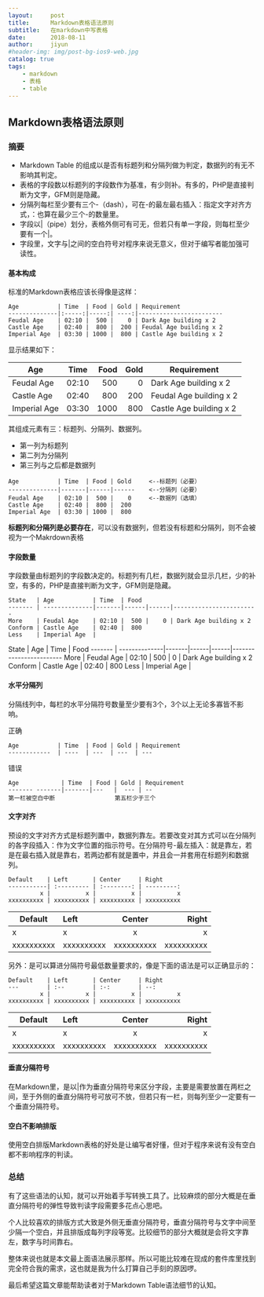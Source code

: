 ```yaml
---
layout:     post
title:      Markdown表格语法原则
subtitle:   在markdown中写表格
date:       2018-08-11
author:     jiyun
#header-img: img/post-bg-ios9-web.jpg
catalog: true
tags:
    - markdown
    - 表格
    - table
---
```


## Markdown表格语法原则 

### 摘要

- Markdown Table 的组成以是否有标题列和分隔列做为判定，数据列的有无不影响其判定。 
- 表格的字段数以标题列的字段数作为基准，有少则补。有多的，PHP是直接判断为文字，GFM则是隐藏。 
- 分隔列每栏至少要有三个-（dash），可在-的最左最右插入：指定文字对齐方式，：也算在最少三个-的数量里。 
- 字段以|（pipe）划分，表格外侧可有可无，但若只有单一字段，则每栏至少要有一个|。 
- 字段里，文字与|之间的空白符号对程序来说无意义，但对于编写者能加强可读性。 

#### 基本构成 
标准的Markdown表格应该长得像是这样： 

```
Age           | Time  | Food | Gold | Requirement
--------------|:-----:|-----:| ----:|------------------------
Feudal Age    | 02:10 |  500 |    0 | Dark Age building x 2
Castle Age    | 02:40 |  800 |  200 | Feudal Age building x 2
Imperial Age  | 03:30 | 1000 |  800 | Castle Age building x 2   
```

显示结果如下： 

Age           | Time  | Food | Gold | Requirement
--------------|:-----:|-----:| ----:|------------------------
Feudal Age    | 02:10 |  500 |    0 | Dark Age building x 2
Castle Age    | 02:40 |  800 |  200 | Feudal Age building x 2
Imperial Age  | 03:30 | 1000 |  800 | Castle Age building x 2   


其组成元素有三：标题列、分隔列、数据列。

- 第一列为标题列
- 第二列为分隔列
- 第三列与之后都是数据列 

```
Age           | Time  | Food | Gold     <--标题列（必要）
--------------|-------|------|------    <--分隔列（必要）
Feudal Age    | 02:10 |  500 |    0     <--数据列（选填）
Castle Age    | 02:40 |  800 |  200
Imperial Age  | 03:30 | 1000 |  800 
```

__标题列和分隔列是必要存在__，可以没有数据列，但若没有标题和分隔列，则不会被视为一个Makrdown表格 

#### 字段数量

字段数量由标题列的字段数决定的。标题列有几栏，数据列就会显示几栏，少的补空，有多的，PHP是直接判断为文字，GFM则是隐藏。 

```
State   | Age           | Time  | Food 
------- | --------------|-------|------|------|------------------------
More    | Feudal Age    | 02:10 |  500 |    0 | Dark Age building x 2
Conform | Castle Age    | 02:40 |  800 
Less    | Imperial Age  |
```

State   | Age           | Time  | Food 
------- | --------------|-------|------|------|------------------------
More    | Feudal Age    | 02:10 |  500 |    0 | Dark Age building x 2
Conform | Castle Age    | 02:40 |  800 
Less    | Imperial Age  |

#### 水平分隔列

分隔线列中，每栏的水平分隔符号数量至少要有3个，3个以上无论多寡皆不影响。 

正确

``` 
Age           | Time  | Food | Gold | Requirement
------------  | ----  | ---  | ---  | ---
``` 

错误

```  
Age            | Time  | Food | Gold | Requirement
------- -------|-------|---   |  --- | --
第一栏被空白中断                 第五栏少于三个
```

#### 文字对齐

预设的文字对齐方式是标题列置中，数据列靠左。若要改变对其方式可以在分隔列的各字段插入：作为文字位置的指示符号。在分隔符号-最左插入：就是靠左，若是在最右插入就是靠右，若两边都有就是置中，并且会一并套用在标题列和数据列。 

```
Default    | Left       | Center     | Right
-----------| :--------- | :--------: | ---------: 
         x |          x |          x |          x 
xxxxxxxxxx | xxxxxxxxxx | xxxxxxxxxx | xxxxxxxxxx
```

Default    | Left       | Center     | Right
-----------| :--------- | :--------: | ---------: 
         x |          x |          x |          x 
xxxxxxxxxx | xxxxxxxxxx | xxxxxxxxxx | xxxxxxxxxx

另外：是可以算进分隔符号最低数量要求的，像是下面的语法是可以正确显示的： 

```
Default    | Left       | Center     | Right
---        | :--        | :-:        | --: 
         x |          x |          x |          x 
xxxxxxxxxx | xxxxxxxxxx | xxxxxxxxxx | xxxxxxxxxx
```

Default    | Left       | Center     | Right
---        | :--        | :-:        | --: 
         x |          x |          x |          x 
xxxxxxxxxx | xxxxxxxxxx | xxxxxxxxxx | xxxxxxxxxx

#### 垂直分隔符号

在Markdown里，是以|作为垂直分隔符号来区分字段，主要是需要放置在两栏之间，至于外侧的垂直分隔符号可放可不放，但若只有一栏，则每列至少一定要有一个垂直分隔符号。

#### 空白不影响排版

使用空白排版Markdown表格的好处是让编写者好懂，但对于程序来说有没有空白都不影响程序的判读。

### 总结 

有了这些语法的认知，就可以开始着手写转换工具了。比较麻烦的部分大概是在垂直分隔符号的弹性导致判读字段需要多花点心思吧。

个人比较喜欢的排版方式大致是外侧无垂直分隔符号，垂直分隔符号与文字中间至少隔一个空白，并且排版成每列字段等宽。比较细节的部分大概就是会将文字靠左，数字与时间靠右。

整体来说也就是本文最上面语法展示那样。所以可能比较难在现成的套件库里找到完全符合我的需求，这也就是我为什么打算自己手刻的原因啰。

最后希望这篇文章能帮助读者对于Markdown Table语法细节的认知。 
